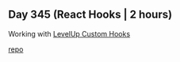 ## Day 345 (React Hooks | 2 hours)

Working with [LevelUp Custom Hooks](https://levelup.video/tutorials/custom-react-hooks/full-featured-custom-hooks)

[repo](https://github.com/alexvyber/allmystuff.git)

